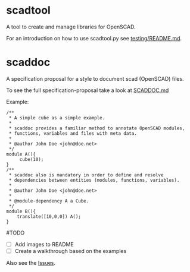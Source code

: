 # scadtool
A tool to create and manage libraries for OpenSCAD.

For an introduction on how to use scadtool.py see [testing/README.md](testing/README.md).

# scaddoc
A specification proposal for a style to document scad (OpenSCAD) files.

To see the full specification-proposal take a look at [SCADDOC.md](SCADDOC.md)

Example:

```OpenSCAD
/**
 * A simple cube as a simple example.
 *
 * scaddoc provides a familiar method to annotate OpenSCAD modules,
 * functions, variables and files with meta data.
 *
 * @author John Doe <john@doe.net>
 */
module A(){
     cube(10);
}
/**
 * scaddoc also is mandatory in order to define and resolve
 * dependencies between entities (modules, functions, variables).
 *
 * @author John Doe <john@doe.net>
 * 
 * @module-dependency A a Cube.
 */
module B(){
    translate([10,0,0]) A();
}
```
#TODO

- [ ] Add images to README
- [ ] Create a walkthrough based on the examples

Also see the [Issues](https://github.com/htho/fzz2scad/issues).
